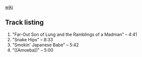 [wiki](https://en.wikipedia.org/wiki/The_Far-Out_Son_of_Lung_and_the_Ramblings_of_a_Madman)
## Track listing
1. "Far-Out Son of Lung and the Ramblings of a Madman" – 4:41
2. "Snake Hips" – 8:33
3. "Smokin' Japanese Babe" – 5:42
4. "[[Amoeba]]" – 5:00